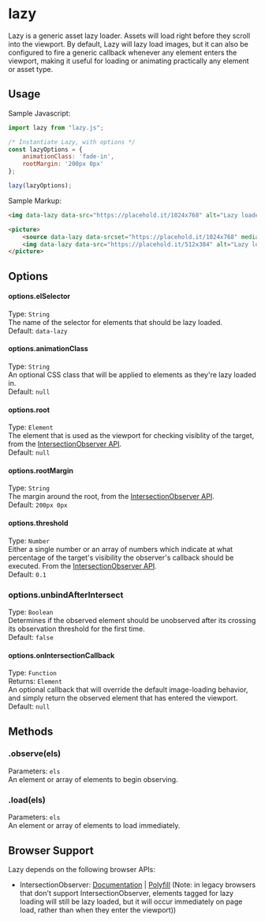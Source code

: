 # lazy
Lazy is a generic asset lazy loader. Assets will load right before they scroll into the viewport. By default, Lazy will lazy load images, but it can also be configured to fire a generic callback whenever any element enters the viewport, making it useful for loading or animating practically any element or asset type. 

## Usage
Sample Javascript:
```js
import lazy from "lazy.js";

/* Instantiate Lazy, with options */
const lazyOptions = {
    animationClass: 'fade-in',
    rootMargin: '200px 0px'
};

lazy(lazyOptions);
```

Sample Markup:
```html
<img data-lazy data-src="https://placehold.it/1024x768" alt="Lazy loaded image using img element">

<picture>
    <source data-lazy data-srcset="https://placehold.it/1024x768" media="(min-width: 1000px)">
    <img data-lazy data-src="https://placehold.it/512x384" alt="Lazy loaded image using picture element">
</picture>
```

## Options
#### options.elSelector
Type: `String`   
The name of the selector for elements that should be lazy loaded.  
Default: `data-lazy`

#### options.animationClass
Type: `String`   
An optional CSS class that will be applied to elements as they're lazy loaded in.  
Default: `null`

#### options.root
Type: `Element`   
The element that is used as the viewport for checking visiblity of the target, from the [IntersectionObserver API](https://developer.mozilla.org/en-US/docs/Web/API/Intersection_Observer_API#Intersection_observer_options).  
Default: `null`

#### options.rootMargin
Type: `String`  
The margin around the root, from the [IntersectionObserver API](https://developer.mozilla.org/en-US/docs/Web/API/Intersection_Observer_API#Intersection_observer_options).  
Default: `200px 0px`

#### options.threshold
Type: `Number`  
Either a single number or an array of numbers which indicate at what percentage of the target's visibility the observer's callback should be executed. From the [IntersectionObserver API](https://developer.mozilla.org/en-US/docs/Web/API/Intersection_Observer_API#Intersection_observer_options).  
Default: `0.1`

### options.unbindAfterIntersect
Type: `Boolean`   
Determines if the observed element should be unobserved after its crossing its observation threshold for the first time.  
Default: `false`

#### options.onIntersectionCallback
Type: `Function`  
Returns: `Element`  
An optional callback that will override the default image-loading behavior, and simply return the observed element that has entered the viewport.  
Default: `null`

## Methods

### .observe(els)
Parameters: `els`  
An element or array of elements to begin observing.

### .load(els)
Parameters: `els`  
An element or array of elements to load immediately.

## Browser Support
Lazy depends on the following browser APIs:
+ IntersectionObserver: [Documentation](https://developer.mozilla.org/en-US/docs/Web/API/Intersection_Observer_API) | [Polyfill](https://github.com/w3c/IntersectionObserver) (Note: in legacy browsers that don't support IntersectionObserver, elements tagged for lazy loading will still be lazy loaded, but it will occur immediately on page load, rather than when they enter the viewport))
